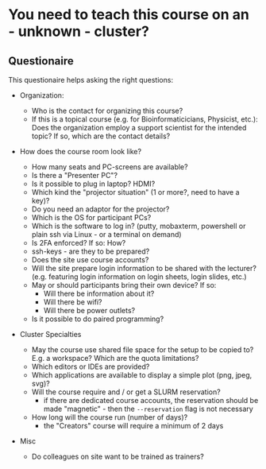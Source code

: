 # You need to teach this course on an - unknown - cluster?

## Questionaire

This questionaire helps asking the right questions:

- Organization:
    - Who is the contact for organizing this course? 
    - If this is a topical course (e.g. for Bioinformaticicians, Physicist, etc.): Does the organization employ a support scientist for the intended topic? If so, which are the contact details?

- How does the course room look like?
    - How many seats and PC-screens are available?
    - Is there a "Presenter PC"?
    - Is it possible to plug in laptop? HDMI?
    - Which kind the "projector situation" (1 or more?, need to have a key)?
    - Do you need an adaptor for the projector?
    - Which is the OS for participant PCs?
    - Which is the software to log in? (putty, mobaxterm, powershell or plain ssh via Linux - or a terminal on demand)
    - Is 2FA enforced? If so: How?
    - ssh-keys - are they to be prepared?
    - Does the site use course accounts?
    - Will the site prepare login information to be shared with the lecturer? (e.g. featuring login information on login sheets, login slides, etc.)
    - May or should participants bring their own device? If so:
        - Will there be information about it? 
        - Will there be wifi? 
        - Will there be power outlets?
    - Is it possible to do paired programming?

- Cluster Specialties
    - May the course use shared file space for the setup to be copied to? E.g. a workspace? Which are the quota limitations?
    - Which editors or IDEs are provided?
    - Which applications are available to display a simple plot (png, jpeg, svg)?
    - Will the course require and / or get a SLURM reservation?
      - if there are dedicated course accounts, the reservation should be made "magnetic" - then the `--reservation` flag is not necessary
    - How long will the course run (number of days)?
      - the "Creators" course will require a minimum of 2 days

- Misc
    - Do colleagues on site want to be trained as trainers?

